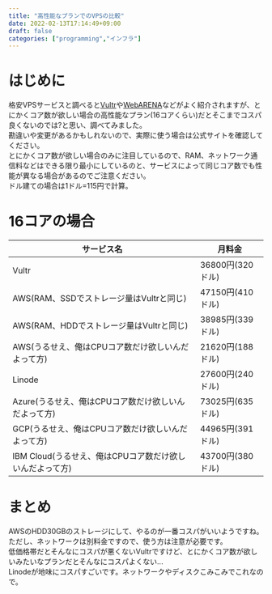 ```yaml
---
title: "高性能なプランでのVPSの比較"
date: 2022-02-13T17:14:49+09:00
draft: false
categories: ["programming","インフラ"]
---
```


# はじめに

格安VPSサービスと調べると[Vultr](https://www.vultr.com/)や[WebARENA](https://web.arena.ne.jp/)などがよく紹介されますが、とにかくコア数が欲しい場合の高性能なプラン(16コアくらい)だとそこまでコスパ良くないのでは?と思い、調べてみました。\
勘違いや変更があるかもしれないので、実際に使う場合は公式サイトを確認してください。\
とにかくコア数が欲しい場合のみに注目しているので、RAM、ネットワーク通信料などはできる限り最小にしているのと、サービスによって同じコア数でも性能が異なる場合があるのでご注意ください。\
ドル建ての場合は1ドル=115円で計算。

# 16コアの場合
|サービス名|月料金|
|---|---|
|Vultr|36800円(320ドル)|
|AWS(RAM、SSDでストレージ量はVultrと同じ)|47150円(410ドル)|
|AWS(RAM、HDDでストレージ量はVultrと同じ)|38985円(339ドル)|
|AWS(うるせえ、俺はCPUコア数だけ欲しいんだよって方)|21620円(188ドル)|
|Linode|27600円(240ドル)|
|Azure(うるせえ、俺はCPUコア数だけ欲しいんだよって方)|73025円(635ドル)|
|GCP(うるせえ、俺はCPUコア数だけ欲しいんだよって方)|44965円(391ドル)|
|IBM Cloud(うるせえ、俺はCPUコア数だけ欲しいんだよって方)|43700円(380ドル)|


# まとめ

AWSのHDD30GBのストレージにして、やるのが一番コスパがいいようですね。\
ただし、ネットワークは別料金ですので、使う方は注意が必要です。\
低価格帯だとそんなにコスパが悪くないVultrですけど、とにかくコア数が欲しいみたいなプランだとそんなにコスパよくない... \
Linodeが地味にコスパすごいです。ネットワークやディスクこみこみでこれなので。
